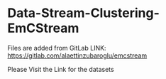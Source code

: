 # Data-Stream-Clustering-EmCStream

Files are added from GitLab
LINK: https://gitlab.com/alaettinzubaroglu/emcstream

Please Visit the Link for the datasets